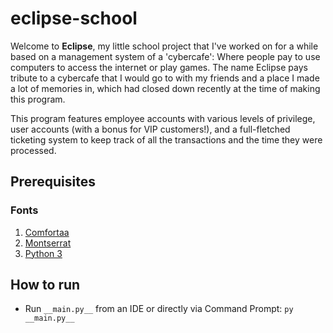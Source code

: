 # eclipse-school

Welcome to **Eclipse**, my little school project that I've worked on for a while based on a management system of a 'cybercafe': Where people pay to use computers to access the internet or play games. The name Eclipse pays tribute to a cybercafe that I would go to with my friends and a place I made a lot of memories in, which had closed down recently at the time of making this program.

This program features employee accounts with various levels of privilege, user accounts (with a bonus for VIP customers!), and a full-fletched ticketing system to keep track of all the transactions and the time they were processed.

## Prerequisites

### Fonts

1. [Comfortaa](https://fonts.google.com/specimen/Comfortaa)
2. [Montserrat](https://fonts.google.com/specimen/Comfortaa)
3. [Python 3](https://www.python.org/downloads/)

## How to run

- Run `__main.py__` from an IDE or directly via Command Prompt: `py __main.py__`